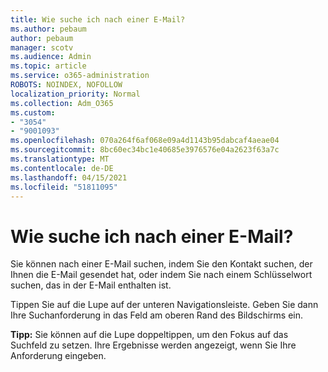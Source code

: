 ```yaml
---
title: Wie suche ich nach einer E-Mail?
ms.author: pebaum
author: pebaum
manager: scotv
ms.audience: Admin
ms.topic: article
ms.service: o365-administration
ROBOTS: NOINDEX, NOFOLLOW
localization_priority: Normal
ms.collection: Adm_O365
ms.custom:
- "3054"
- "9001093"
ms.openlocfilehash: 070a264f6af068e09a4d1143b95dabcaf4aeae04
ms.sourcegitcommit: 8bc60ec34bc1e40685e3976576e04a2623f63a7c
ms.translationtype: MT
ms.contentlocale: de-DE
ms.lasthandoff: 04/15/2021
ms.locfileid: "51811095"
---
```

# <a name="how-do-i-search-for-an-email"></a>Wie suche ich nach einer E-Mail?

Sie können nach einer E-Mail suchen, indem Sie den Kontakt suchen, der Ihnen die E-Mail gesendet hat, oder indem Sie nach einem Schlüsselwort suchen, das in der E-Mail enthalten ist.

Tippen Sie auf die Lupe auf der unteren Navigationsleiste. Geben Sie dann Ihre Suchanforderung in das Feld am oberen Rand des Bildschirms ein. 

**Tipp:** Sie können auf die Lupe doppeltippen, um den Fokus auf das Suchfeld zu setzen. Ihre Ergebnisse werden angezeigt, wenn Sie Ihre Anforderung eingeben. 
